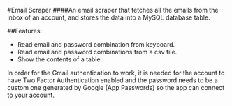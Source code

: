 #Email Scraper
####An email scraper that fetches all the emails from the inbox of an account, and stores the data into a MySQL database table.

##Features:
- Read email and password combination from keyboard.
- Read email and password combinations from a csv file.
- Show the contents of a table.

In order for the Gmail authentication to work, it is needed for the account to have Two Factor Authentication enabled and the password needs to be a custom one generated by Google (App Passwords) so the app can connect to your account.
